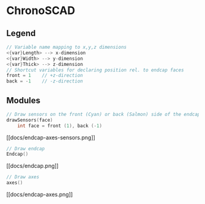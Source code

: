 # ChronoSCAD
## Legend
```cpp
// Variable name mapping to x,y,z dimensions
<{var}Length> --> x-dimension
<{var}Width> --> y-dimension
<{var}Thick> --> z-dimension
// Shortcut variables for declaring position rel. to endcap faces
front = 1    // +z-direction
back = -1    // -z-direction
```
## Modules
```cpp
// Draw sensors on the front (Cyan) or back (Salmon) side of the endcap
drawSensors(face)
    int face = front (1), back (-1)
```
[[docs/endcap-axes-sensors.png]]
```cpp
// Draw endcap
Endcap()
```
[[docs/endcap.png]]
```cpp
// Draw axes
axes()
```
[[docs/endcap-axes.png]]
